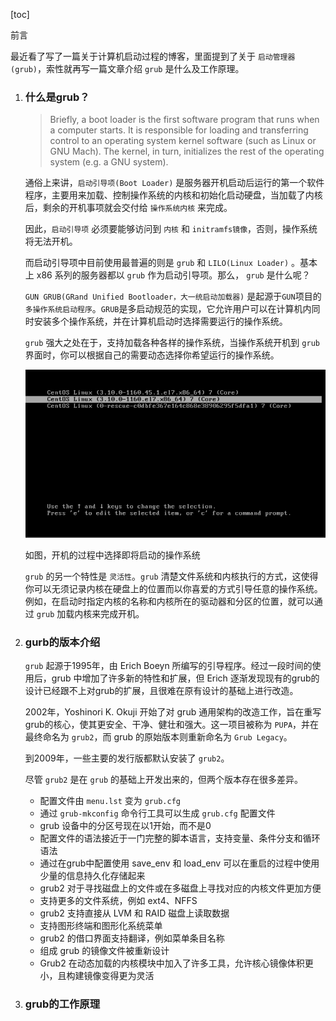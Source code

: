 [toc]

前言

最近看了写了一篇关于计算机启动过程的博客，里面提到了关于 `启动管理器(grub)`，索性就再写一篇文章介绍 `grub` 是什么及工作原理。

1. ### 什么是grub？

   > Briefly, a boot loader is the first software program that runs when a computer starts. It is responsible for loading and transferring control to an operating system kernel software (such as Linux or GNU Mach). The kernel, in turn, initializes the rest of the operating system (e.g. a GNU system).

   通俗上来讲，`启动引导项(Boot Loader)` 是服务器开机启动后运行的第一个软件程序，主要用来加载、控制操作系统的内核和初始化启动硬盘，当加载了内核后，剩余的开机事项就会交付给  `操作系统内核` 来完成。

   因此，`启动引导项` 必须要能够访问到 `内核` 和 `initramfs镜像`，否则，操作系统将无法开机。

   而启动引导项中目前使用最普遍的则是 `grub` 和 `LILO(Linux Loader)` 。基本上 x86 系列的服务器都以 `grub` 作为启动引导项。那么， `grub` 是什么呢？

   `GUN GRUB(GRand Unified Bootloader，大一统启动加载器)` 是起源于`GUN`项目的`多操作系统启动程序`。`GRUB`是多启动规范的实现，它允许用户可以在计算机内同时安装多个操作系统，并在计算机启动时选择需要运行的操作系统。

   `grub` 强大之处在于，支持加载各种各样的操作系统，当操作系统开机到 `grub` 界面时，你可以根据自己的需要动态选择你希望运行的操作系统。

   ![](../img/grub.jpg)

   如图，开机的过程中选择即将启动的操作系统

   `grub` 的另一个特性是 `灵活性`。`grub` 清楚文件系统和内核执行的方式，这使得你可以无须记录内核在硬盘上的位置而以你喜爱的方式引导任意的操作系统。例如，在启动时指定内核的名称和内核所在的驱动器和分区的位置，就可以通过 `grub` 加载内核来完成开机。

   

2. ### gurb的版本介绍

   `grub` 起源于1995年，由 Erich Boeyn 所编写的引导程序。经过一段时间的使用后，grub 中增加了许多新的特性和扩展，但 Erich 逐渐发现现有的grub的设计已经跟不上对grub的扩展，且很难在原有设计的基础上进行改造。

   2002年，Yoshinori K. Okuji 开始了对 grub 通用架构的改造工作，旨在重写grub的核心，使其更安全、干净、健壮和强大。这一项目被称为 `PUPA`，并在最终命名为 `grub2`，而 grub 的原始版本则重新命名为 `Grub Legacy`。

   到2009年，一些主要的发行版都默认安装了 `grub2`。

   尽管 `grub2` 是在 `grub` 的基础上开发出来的，但两个版本存在很多差异。

   - 配置文件由 `menu.lst` 变为 `grub.cfg`
   - 通过 `grub-mkconfig` 命令行工具可以生成 `grub.cfg` 配置文件
   - grub 设备中的分区号现在以1开始，而不是0
   - 配置文件的语法接近于一门完整的脚本语言，支持变量、条件分支和循环语法
   - 通过在grub中配置使用 save_env 和 load_env 可以在重启的过程中使用少量的信息持久化存储起来
   - grub2 对于寻找磁盘上的文件或在多磁盘上寻找对应的内核文件更加方便
   - 支持更多的文件系统，例如 ext4、NFFS
   - grub2 支持直接从 LVM 和 RAID 磁盘上读取数据
   - 支持图形终端和图形化系统菜单
   - grub2 的借口界面支持翻译，例如菜单条目名称
   - 组成 grub 的镜像文件被重新设计
   - Grub2 在动态加载的内核模块中加入了许多工具，允许核心镜像体积更小，且构建镜像变得更为灵活

3. ### grub的工作原理





